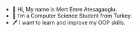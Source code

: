 - 👋 Hi, My name is Mert Emre Atesagaoglu.
- 📖 I’m a Computer Science Student from Turkey.
- 🖊️ I want to learn and improve my OOP skills.

<!---
atesagaoglu/atesagaoglu is a ✨ special ✨ repository because its `README.md` (this file) appears on your GitHub profile.
You can click the Preview link to take a look at your changes.
--->

